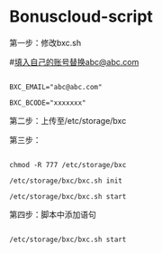 # Bonuscloud-script

第一步：修改bxc.sh

#填入自己的账号替换abc@abc.com 

```

BXC_EMAIL="abc@abc.com"

BXC_BCODE="xxxxxxx"
```
第二步：上传至/etc/storage/bxc

第三步：

```

chmod -R 777 /etc/storage/bxc

/etc/storage/bxc/bxc.sh init

/etc/storage/bxc/bxc.sh start

```
第四步：脚本中添加语句

```

/etc/storage/bxc/bxc.sh start

```
